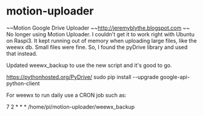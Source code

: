 # motion-uploader
~~Motion Google Drive Uploader
~~http://jeremyblythe.blogspot.com ~~
No longer using Motion Uploader. I couldn't get it to work right with Ubuntu on Raspi3. It kept running out of memory when uploading large files, like the weewx db. Small files were fine. So, I found the pyDrive library and used that instead.

Updated weewx_backup to use the new script and it's good to go. 

https://pythonhosted.org/PyDrive/
sudo pip install --upgrade google-api-python-client


For weewx to run daily use a CRON job such as:

7 2 * * *  /home/pi/motion-uploader/weewx_backup

